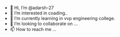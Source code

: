 - 👋 Hi, I’m @adarsh-27
- 👀 I’m interested in coading..
- 🌱 I’m currently learning in vvp engineering college.
- 💞️ I’m looking to collaborate on ...
- 📫 How to reach me ...

<!---
adarsh-27/adarsh-27 is a ✨ special ✨ repository because its `README.md` (this file) appears on your GitHub profile.
You can click the Preview link to take a look at your changes.
--->
